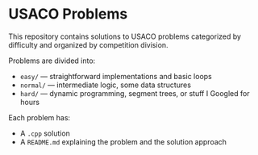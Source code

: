# USACO Problems

This repository contains solutions to USACO problems categorized by difficulty and organized by competition division.

Problems are divided into:
- `easy/` — straightforward implementations and basic loops
- `normal/` — intermediate logic, some data structures
- `hard/` — dynamic programming, segment trees, or stuff I Googled for hours

Each problem has:
- A `.cpp` solution
- A `README.md` explaining the problem and the solution approach
